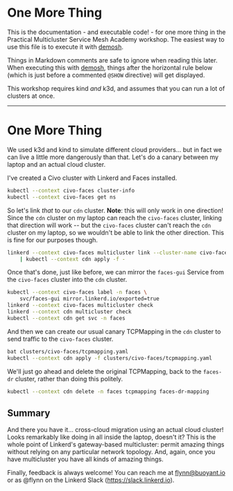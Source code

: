 <!--
SPDX-FileCopyrightText: 2024 Buoyant Inc.
SPDX-License-Identifier: Apache-2.0
-->

# One More Thing

This is the documentation - and executable code! - for one more thing in the
Practical Multicluster Service Mesh Academy workshop. The easiest way to use
this file is to execute it with [demosh].

Things in Markdown comments are safe to ignore when reading this later. When
executing this with [demosh], things after the horizontal rule below (which
is just before a commented `@SHOW` directive) will get displayed.

[demosh]: https://github.com/BuoyantIO/demosh

This workshop requires kind _and_ k3d, and assumes that you can run a lot of
clusters at once.

<!-- @import demosh/check-requirements.sh -->
<!-- @start_livecast -->
---
<!-- @SHOW -->

# One More Thing

We used k3d and kind to simulate different cloud providers... but in fact we
can live a little more dangerously than that. Let's do a canary between my
laptop and an actual cloud cluster.

<!-- @wait -->

I've created a Civo cluster with Linkerd and Faces installed.

```bash
kubectl --context civo-faces cluster-info
kubectl --context civo-faces get ns
```

So let's link _that_ to our `cdn` cluster. **Note**: this will only work in
one direction! Since the `cdn` cluster on my laptop can reach the `civo-faces`
cluster, linking that direction will work -- but the `civo-faces` cluster
can't reach the `cdn` cluster on my laptop, so we wouldn't be able to link the
other direction. This is fine for our purposes though.

```bash
linkerd --context civo-faces multicluster link --cluster-name civo-faces \
    | kubectl --context cdn apply -f -
```

Once that's done, just like before, we can mirror the `faces-gui` Service from
the `civo-faces` cluster into the `cdn` cluster.

```bash
kubectl --context civo-faces label -n faces \
    svc/faces-gui mirror.linkerd.io/exported=true
linkerd --context civo-faces multicluster check
linkerd --context cdn multicluster check
kubectl --context cdn get svc -n faces
```

And then we can create our usual canary TCPMapping in the `cdn` cluster to
send traffic to the `civo-faces` cluster.

<!-- @show_5 -->

```bash
bat clusters/civo-faces/tcpmapping.yaml
kubectl --context cdn apply -f clusters/civo-faces/tcpmapping.yaml
```

We'll just go ahead and delete the original TCPMapping, back to the `faces-dr`
cluster, rather than doing this politely.

```bash
kubectl --context cdn delete -n faces tcpmapping faces-dr-mapping
```

<!-- @wait_clear -->
<!-- @show_2 -->

## Summary

And there you have it... cross-cloud migration using an actual cloud cluster!
Looks remarkably like doing in all inside the laptop, doesn't it? This is the
whole point of Linkerd's gateway-based multicluster: permit amazing things
without relying on any particular network topology. And, again, once you have
multicluster you have all kinds of amazing things.

<!-- @wait -->

Finally, feedback is always welcome! You can reach me at flynn@buoyant.io or
as @flynn on the Linkerd Slack (https://slack.linkerd.io).

<!-- @wait -->
<!-- @show_slides -->
